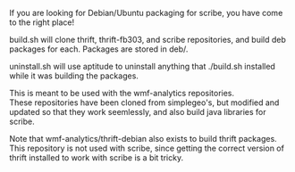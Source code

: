If you are looking for Debian/Ubuntu packaging for scribe, you have come to
the right place!

build.sh will clone thrift, thrift-fb303, and scribe repositories, 
and build deb packages for each.  Packages are stored in deb/.

uninstall.sh will use aptitude to uninstall anything that ./build.sh installed
while it was building the packages.  

This is meant to be used with the wmf-analytics repositories.  
These repositories have been cloned from simplegeo's, but modified and updated
so that they work seemlessly, and also build java libraries for scribe.

Note that wmf-analytics/thrift-debian also exists to build thrift packages.
This repository is not used with scribe, since getting the correct version of
thrift installed to work with scribe is a bit tricky.
